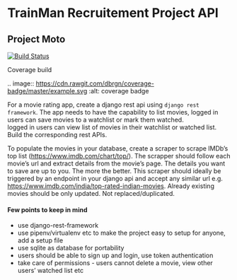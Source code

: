 # TrainMan Recruitement Project API

## Project Moto

[![Build Status](https://travis-ci.org/{ORG-or-USERNAME}/{REPO-NAME}.png?branch=master)](https://travis-ci.org/{ORG-or-USERNAME}/{REPO-NAME})

Coverage build

.. image:: https://cdn.rawgit.com/dbrgn/coverage-badge/master/example.svg
    :alt: coverage badge

For a movie rating app, create a django rest api using ```django rest framework```. The app needs to have the capability to 
list movies, 
logged in users can save movies to a watchlist or mark them watched.  
logged in users can view list of movies in their watchlist or watched list.
Build the corresponding rest APIs.

To populate the movies in your database, create a scraper to scrape IMDb’s top list (https://www.imdb.com/chart/top/). The scrapper should follow each movie’s url and extract details from the movie’s page. The details you want to save are up to you. The more the better.
This scraper should ideally be triggered by an endpoint in your django api and accept any similar url e.g. https://www.imdb.com/india/top-rated-indian-movies.
Already existing movies should be only updated. Not replaced/duplicated.

#### Few points to keep in mind

* use django-rest-framework
* use pipenv/virtualenv etc to make the project easy to setup for anyone, add a setup file
* use sqlite as database for portability
* users should be able to sign up and login, use token authentication
* take care of permissions - users cannot delete a movie, view other users’ watched list etc
